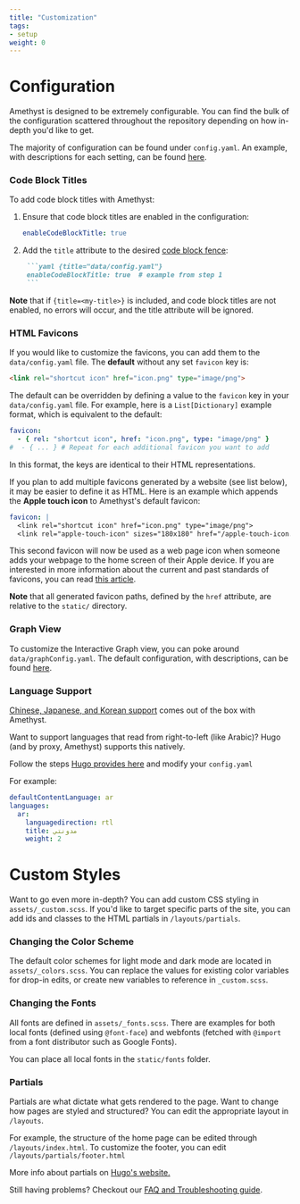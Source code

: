 ```yaml
---
title: "Customization"
tags:
- setup
weight: 0
---
```


# Configuration
Amethyst is designed to be extremely configurable. You can find the bulk of the configuration scattered throughout the repository depending on how in-depth you'd like to get.

The majority of configuration can be found under `config.yaml`. An example, with descriptions for each setting, can be found [here](https://github.com/64bitpandas/amethyst/blob/main/config.yaml).

### Code Block Titles
To add code block titles with Amethyst:

1. Ensure that code block titles are enabled in the configuration:

    ```yaml {title="data/config.yaml", linenos=false}
    enableCodeBlockTitle: true
    ```

2. Add the `title` attribute to the desired [code block
   fence](https://gohugo.io/content-management/syntax-highlighting/#highlighting-in-code-fences):

      ```markdown {linenos=false}
       ```yaml {title="data/config.yaml"}
       enableCodeBlockTitle: true  # example from step 1
       ```
      ```

**Note** that if `{title=<my-title>}` is included, and code block titles are not
enabled, no errors will occur, and the title attribute will be ignored.

### HTML Favicons
If you would like to customize the favicons, you 
can add them to the `data/config.yaml` file. The **default** without any set 
`favicon` key is:

```html {title="layouts/partials/head.html", linenostart=15}
<link rel="shortcut icon" href="icon.png" type="image/png">
```

The default can be overridden by defining a value to the `favicon` key in your 
`data/config.yaml` file. For example, here is a `List[Dictionary]` example format, which is
equivalent to the default:

```yaml {title="data/config.yaml", linenos=false}
favicon:
  - { rel: "shortcut icon", href: "icon.png", type: "image/png" }
#  - { ... } # Repeat for each additional favicon you want to add
```

In this format, the keys are identical to their HTML representations.

If you plan to add multiple favicons generated by a website (see list below), it
may be easier to define it as HTML. Here is an example which appends the 
**Apple touch icon** to Amethyst's default favicon:

```yaml {title="data/config.yaml", linenos=false}
favicon: |
  <link rel="shortcut icon" href="icon.png" type="image/png">
  <link rel="apple-touch-icon" sizes="180x180" href="/apple-touch-icon.png">
```

This second favicon will now be used as a web page icon when someone adds your 
webpage to the home screen of their Apple device. If you are interested in more 
information about the current and past standards of favicons, you can read 
[this article](https://www.emergeinteractive.com/insights/detail/the-essentials-of-favicons/).

**Note** that all generated favicon paths, defined by the `href` 
attribute, are relative to the `static/` directory.

### Graph View
To customize the Interactive Graph view, you can poke around `data/graphConfig.yaml`. The default configuration, with descriptions, can be found [here](https://github.com/64bitpandas/amethyst/blob/main/data/graphConfig.yaml).

### Language Support
[Chinese, Japanese, and Korean support](/amethyst/features/language.md) comes out of the box with Amethyst.

Want to support languages that read from right-to-left (like Arabic)? Hugo (and by proxy, Amethyst) supports this natively.

Follow the steps [Hugo provides here](https://gohugo.io/content-management/multilingual/#configure-languages) and modify your `config.yaml`

For example:

```yaml
defaultContentLanguage: ar
languages:
  ar:
    languagedirection: rtl
    title: مدونتي
    weight: 2
```

# Custom Styles
Want to go even more in-depth? You can add custom CSS styling in `assets/_custom.scss`. If you'd like to target specific parts of the site, you can add ids and classes to the HTML partials in `/layouts/partials`. 

### Changing the Color Scheme
The default color schemes for light mode and dark mode are located in `assets/_colors.scss`. You can replace the values for existing color variables for drop-in edits, or create new variables to reference in `_custom.scss`.

### Changing the Fonts
All fonts are defined in `assets/_fonts.scss`. There are examples for both local fonts (defined using `@font-face`) and webfonts (fetched with `@import` from a font distributor such as Google Fonts).

You can place all local fonts in the `static/fonts` folder.

### Partials
Partials are what dictate what gets rendered to the page. Want to change how pages are styled and structured? You can edit the appropriate layout in `/layouts`.

For example, the structure of the home page can be edited through `/layouts/index.html`. To customize the footer, you can edit `/layouts/partials/footer.html`

More info about partials on [Hugo's website.](https://gohugo.io/templates/partials/)

Still having problems? Checkout our [FAQ and Troubleshooting guide](/amethyst/setup/troubleshooting.md).


